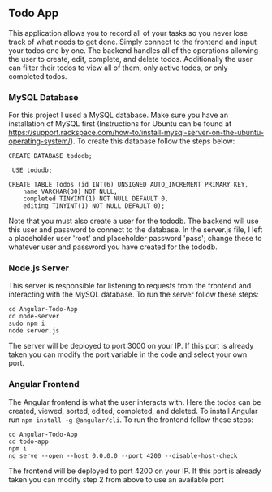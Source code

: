 ## Todo App

This application allows you to record all of your tasks so you never lose track of what needs to get done. Simply connect to the frontend and input your todos one by one. The backend handles all of the operations allowing the user to create, edit, complete, and delete todos. Additionally the user can filter their todos to view all of them, only active todos, or only completed todos.

### MySQL Database

For this project I used a MySQL database. Make sure you have an installation of MySQL first (Instructions for Ubuntu can be found at https://support.rackspace.com/how-to/install-mysql-server-on-the-ubuntu-operating-system/). To create this database follow the steps below:

``` CREATE DATABASE tododb; ```  
  
``` USE tododb;```  

```
CREATE TABLE Todos (id INT(6) UNSIGNED AUTO_INCREMENT PRIMARY KEY,
    name VARCHAR(30) NOT NULL,
    completed TINYINT(1) NOT NULL DEFAULT 0,
    editing TINYINT(1) NOT NULL DEFAULT 0);
 ```
    
Note that you must also create a user for the tododb. The backend will use this user and password to connect to the database. In the server.js file, I left a placeholder user 'root' and placeholder password 'pass'; change these to whatever user and password you have created for the tododb.

### Node.js Server

This server is responsible for listening to requests from the frontend and interacting with the MySQL database. To run the server follow these steps:

``` cd Angular-Todo-App ```  
``` cd node-server ```  
``` sudo npm i ```  
``` node server.js ```  

The server will be deployed to port 3000 on your IP. If this port is already taken you can modify the port variable in the code and select your own port.

### Angular Frontend

The Angular frontend is what the user interacts with. Here the todos can be created, viewed, sorted, edited, completed, and deleted. To install Angular run  ``` npm install -g @angular/cli ```. To run the frontend follow these steps:

``` cd Angular-Todo-App ```  
``` cd todo-app ```  
``` npm i ```  
``` ng serve --open --host 0.0.0.0 --port 4200 --disable-host-check ```  

The frontend will be deployed to port 4200 on your IP. If this port is already taken you can modify step 2 from above to use an available port

